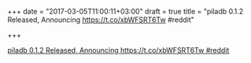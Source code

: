 +++
date = "2017-03-05T11:00:11+03:00"
draft = true
title = "piladb 0.1.2 Released, Announcing  https://t.co/xbWFSRT6Tw #reddit"

+++

<p><a href="piladb.sh">piladb 0.1.2 Released, Announcing  https://t.co/xbWFSRT6Tw #reddit</a></p>
